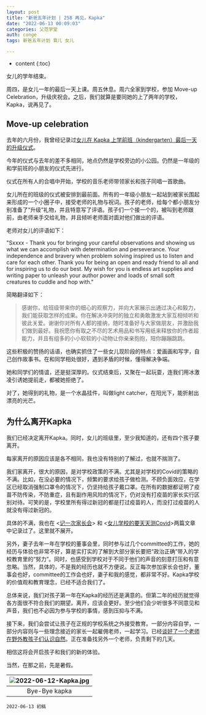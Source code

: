 ```yaml
---
layout: post
title: "新爸五年计划 | 258 再见，Kapka"
date: "2022-06-13 00:09:03"
categories: 父范学堂
auth: conge
tags: 新爸五年计划 育儿 女儿

---
```

* content
{:toc}

女儿的学年结束。

周四，是女儿一年的最后一天上课。周五休息。周六全家到学校，参加 Move-up Celebration，升级庆祝会。之后，我们就算是要同她的上了两年的学校，Kapka，说再见了。




## Move-up celebration

去年的六月份，我曾经记录过[女儿在 Kapka 上学前班（kindergarten）最后一天的升级仪式](/2021/06/19/NewDaddy-Gifts-from-Teachers/)。

今年的仪式与去年的差不多相同，地点仍然是学校旁边的小公园。仍然是一年级的和学前班的小朋友的仪式先进行。

仪式在所有人的合唱中开始，学校的音乐老师带领家长和孩子同唱一首歌曲。

女儿所在的班级的仪式被安排到最前面。所有的一年级小朋友一起站到被家长围起来形成的一个小圈子中，接受老师的礼物与祝词。孩子的老师，给每个都小朋友分别准备了“升级”礼物，并且特意写了评语。孩子们一个接一个的，被叫到老师跟前，由老师亲手交给礼物，并且倾听老师面对面对他们做出的评语。

老师对女儿的评语如下：

"Sxxxx - Thank you for bringing your careful observations and showing us what we can accomplish with determination and perseverance. Your independence and bravery when problem solving inspired us to listen and care for each other. Thank you for being an open and ready friend to all and for inspiring us to do our best. My wish for you is endless art supplies and writing paper to unleash your author power and loads of small soft creatures to cuddle and hop with."

简略翻译如下：

> 感谢你，给班级带来你的细心的观察力，并向大家展示出通过决心和毅力，我们能获取怎样的成果。你在解决冲突时的独立和勇敢激发大家互相倾听和彼此关爱。谢谢你对所有人都的接纳，随时准备好与大家做朋友，并激励我们做到最好。我祝愿你有取之不尽的艺术用品和书写用纸来释放你的作者超能力，并且有组多的小小软软的小动物让你亲亲抱抱，陪你蹦蹦跳跳。

这些积极的赞扬的话语，也确实抓住了一些女儿现阶段的特点：爱画画和写字，自己创作故事书。在和同学相处很好，遇到矛盾的时候，懂得解决争端。

她和同学们的情谊，还是挺深厚的。仪式结束后，又聚在一起玩耍，连我们用冰激凌引诱她提前走，都被她拒绝了。

对了，她得到的礼物，是一个水晶挂件，叫做light catcher，在阳光下，能折射出漂亮的光芒。

## 为什么离开Kapka

我们已经决定离开Kapka。同时，女儿的班级里，至少我知道的，还有四个孩子要离开。

每家离开的原因应该是各不相同，我也没有特别的了解过，也就不揣测了。

我们家离开，很大的原因，是对学校政策的不满。尤其是对学校的Covid的策略的不满。比如，在没必要的情况下，频繁的要求给孩子做检测。不顾负面效应，在学区已经取消强制口罩令的情况下，仍坚持给孩子戴口罩。在所有的数据都证明了疫苗不防传染，不防重症，且有副作用风险的情况下，仍对没有打疫苗的家长实行区别对待。可笑的是，学校里所有得过新冠的都是打过疫苗的人，而没打过疫苗的人就没有得过新冠的。

具体的不满，我也在 <[记一次家长会](https://conge.github.io/2022/02/20/NewDaddy-parent-meeting-kapka/)> 和 <[女儿学校的要天天测Covid](https://conge.github.io/2022/01/08/NewDaddy-Kapka-Covid-policy/)>两篇文章中记录过了。这里就不展开。

另外，妻子去年一年在学校的董事会里，同时参与过几个committee的工作，她的经历与体验也非常不好，算是实打实的了解到大部分家长要把“政治正确”带入的学校教育里的“努力”。同时，也感受到学校对于不同于他们的声音的刻意打压和有意忽略。当然，具体的，不是我的经历也就不方便说。反正每次参加家长会也好，董事会也好，committee的工作会也好，妻子和我的感觉，都非常不好。Kapka学校的价值观和教育理念，已经不适合我们了。

总体来说，我们对孩子第一年在Kapka的经历还是满意的。但第二年的经历就觉得各方面很不符合我们的期望。离开，应该会更好。至少他们会少听很多不同意见和声音，我们也不必因为参与学校的事情，感到压抑与不满。

接下来，我们会尝试让孩子在正规的学校系统之外接受教育。一部分内容自学，一部分内容则与一些理念接近的家长一起雇佣老师，一起学习。已经[谈好了一个老师在野外教孩子们认识自然](https://conge.github.io/2022/04/10/NewDaddy-Storm/)。正在准备找另外一个老师，负责剩下的几天。

相信这将会开启孩子和我们的新的体验。

当然，在那之前，先是暑假。

|![2022-06-12-Kapka.jpg](https://s2.loli.net/2022/06/13/WBkOE4hMvyiYX2m.jpg)|
|:-------------:|
|Bye-Bye kapka|


```
2022-06-13 初稿
```
